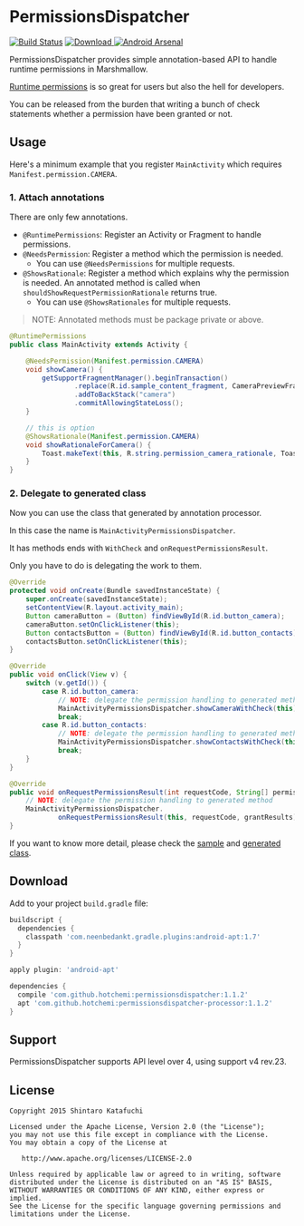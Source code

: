 # PermissionsDispatcher

[![Build Status](https://travis-ci.org/hotchemi/PermissionsDispatcher.svg)](https://travis-ci.org/hotchemi/PermissionsDispatcher)
[ ![Download](https://api.bintray.com/packages/hotchemi/maven/permissionsdispatcher/images/download.svg) ](https://bintray.com/hotchemi/maven/permissionsdispatcher/_latestVersion)
[![Android Arsenal](https://img.shields.io/badge/Android%20Arsenal-PermissionsDispatcher-green.svg?style=flat)](https://android-arsenal.com/details/1/2316)

PermissionsDispatcher provides simple annotation-based API to handle runtime permissions in Marshmallow.

[Runtime permissions](https://developer.android.com/preview/features/runtime-permissions.html) is so great for users but also the hell for developers.

You can be released from the burden that writing a bunch of check statements whether a permission have been granted or not. 

## Usage

Here's a minimum example that you register `MainActivity` which requires `Manifest.permission.CAMERA`.

### 1. Attach annotations

There are only few annotations.

- `@RuntimePermissions`: Register an Activity or Fragment to handle permissions.
- `@NeedsPermission`: Register a method which the permission is needed.
    - You can use `@NeedsPermissions` for multiple requests.
- `@ShowsRationale`: Register a method which explains why the permission is needed. An annotated method is called when `shouldShowRequestPermissionRationale` returns true.
    - You can use `@ShowsRationales` for multiple requests.

> NOTE: Annotated methods must be package private or above.

```java
@RuntimePermissions
public class MainActivity extends Activity {

    @NeedsPermission(Manifest.permission.CAMERA)
    void showCamera() {
        getSupportFragmentManager().beginTransaction()
                .replace(R.id.sample_content_fragment, CameraPreviewFragment.newInstance())
                .addToBackStack("camera")
                .commitAllowingStateLoss();
    }

    // this is option
    @ShowsRationale(Manifest.permission.CAMERA)
    void showRationaleForCamera() {
        Toast.makeText(this, R.string.permission_camera_rationale, Toast.LENGTH_SHORT).show();
    }
}
```

### 2. Delegate to generated class

Now you can use the class that generated by annotation processor.

In this case the name is `MainActivityPermissionsDispatcher`.

It has methods ends with `WithCheck` and `onRequestPermissionsResult`.

Only you have to do is delegating the work to them.

```java
@Override
protected void onCreate(Bundle savedInstanceState) {
    super.onCreate(savedInstanceState);
    setContentView(R.layout.activity_main);
    Button cameraButton = (Button) findViewById(R.id.button_camera);
    cameraButton.setOnClickListener(this);
    Button contactsButton = (Button) findViewById(R.id.button_contacts);
    contactsButton.setOnClickListener(this);
}

@Override
public void onClick(View v) {
    switch (v.getId()) {
        case R.id.button_camera:
            // NOTE: delegate the permission handling to generated method
            MainActivityPermissionsDispatcher.showCameraWithCheck(this);
            break;
        case R.id.button_contacts:
            // NOTE: delegate the permission handling to generated method
            MainActivityPermissionsDispatcher.showContactsWithCheck(this);
            break;
    }
}

@Override
public void onRequestPermissionsResult(int requestCode, String[] permissions, int[] grantResults) {
    // NOTE: delegate the permission handling to generated method
    MainActivityPermissionsDispatcher.
            onRequestPermissionsResult(this, requestCode, grantResults);
}
```

If you want to know more detail, please check the [sample](https://github.com/hotchemi/PermissionsDispatcher/tree/master/permissionsdispatcher-sample) and [generated class](https://gist.github.com/hotchemi/5dc89c02399c2419fab7).

## Download

Add to your project `build.gradle` file:

```groovy
buildscript {
  dependencies {
    classpath 'com.neenbedankt.gradle.plugins:android-apt:1.7'
  }
}

apply plugin: 'android-apt'

dependencies {
  compile 'com.github.hotchemi:permissionsdispatcher:1.1.2'
  apt 'com.github.hotchemi:permissionsdispatcher-processor:1.1.2'
}
```

## Support

PermissionsDispatcher supports API level over 4, using support v4 rev.23.

## License

```
Copyright 2015 Shintaro Katafuchi

Licensed under the Apache License, Version 2.0 (the "License");
you may not use this file except in compliance with the License.
You may obtain a copy of the License at

   http://www.apache.org/licenses/LICENSE-2.0

Unless required by applicable law or agreed to in writing, software
distributed under the License is distributed on an "AS IS" BASIS,
WITHOUT WARRANTIES OR CONDITIONS OF ANY KIND, either express or implied.
See the License for the specific language governing permissions and
limitations under the License.
```

